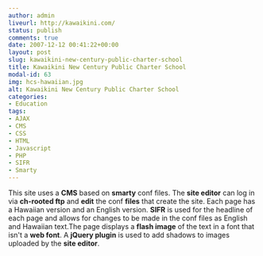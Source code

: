 ```yaml
---
author: admin
liveurl: http://kawaikini.com/
status: publish
comments: true
date: 2007-12-12 00:41:22+00:00
layout: post
slug: kawaikini-new-century-public-charter-school
title: Kawaikini New Century Public Charter School
modal-id: 63
img: hcs-hawaiian.jpg
alt: Kawaikini New Century Public Charter School
categories:
- Education
tags:
- AJAX
- CMS
- CSS
- HTML
- Javascript
- PHP
- SIFR
- Smarty
---
```

This site uses a **CMS** based on **smarty** conf files. The **site editor** can log in via **ch-rooted ftp** and **edit** the conf **files** that create the site. Each page has a Hawaiian version and an English version. **SIFR** is used for the headline of each page and allows for changes to be made in the conf files as English and Hawaiian text.The page displays a **flash image** of the text in a font that isn't a **web font**. A **jQuery plugin** is used to add shadows to images uploaded by the **site editor**.
